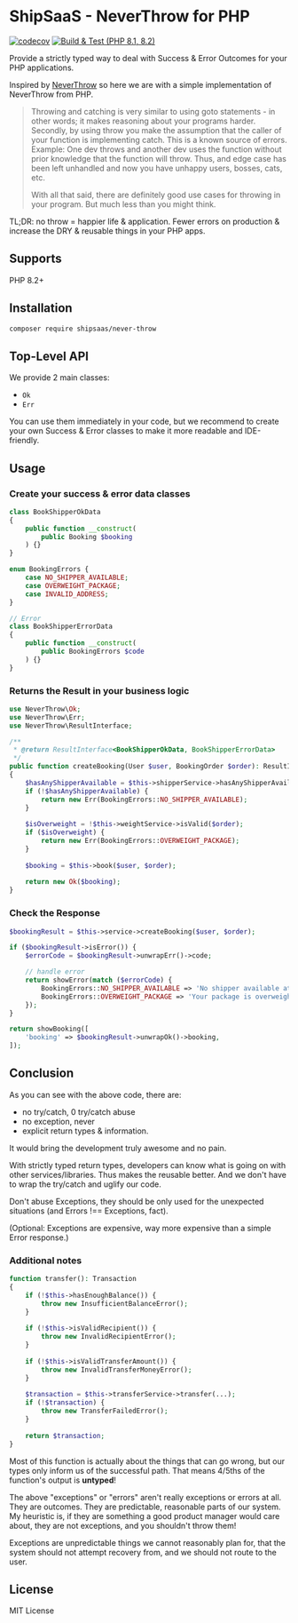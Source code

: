 # ShipSaaS - NeverThrow for PHP

[![codecov](https://codecov.io/gh/shipsaas/never-throw/branch/main/graph/badge.svg?token=P1E3WP84MG)](https://codecov.io/gh/shipsaas/never-throw)
[![Build & Test (PHP 8.1, 8.2)](https://github.com/shipsaas/never-throw/actions/workflows/build.yml/badge.svg)](https://github.com/shipsaas/never-throw/actions/workflows/build.yml)

Provide a strictly typed way to deal with Success & Error Outcomes for your PHP applications.

Inspired by [NeverThrow](https://github.com/supermacro/neverthrow) so here we are with a simple implementation of NeverThrow from PHP.

> Throwing and catching is very similar to using goto statements - in other words; it makes reasoning about your programs harder. Secondly, by using throw you make the assumption that the caller of your function is implementing catch. This is a known source of errors. Example: One dev throws and another dev uses the function without prior knowledge that the function will throw. Thus, and edge case has been left unhandled and now you have unhappy users, bosses, cats, etc.
>
> With all that said, there are definitely good use cases for throwing in your program. But much less than you might think.

TL;DR: no throw = happier life & application. Fewer errors on production & increase the DRY & reusable things in your PHP apps.

## Supports
PHP 8.2+

## Installation

```bash
composer require shipsaas/never-throw
```

## Top-Level API

We provide 2 main classes:
- `Ok`
- `Err`

You can use them immediately in your code, but we recommend to create your own Success & Error classes to make it more readable and IDE-friendly.

## Usage

### Create your success & error data classes

```php
class BookShipperOkData
{
    public function __construct(
        public Booking $booking
    ) {}
}

enum BookingErrors {
    case NO_SHIPPER_AVAILABLE;
    case OVERWEIGHT_PACKAGE;
    case INVALID_ADDRESS;
}

// Error
class BookShipperErrorData
{
    public function __construct(
        public BookingErrors $code
    ) {}
}
```

### Returns the Result in your business logic


```php
use NeverThrow\Ok;
use NeverThrow\Err;
use NeverThrow\ResultInterface;

/**
 * @return ResultInterface<BookShipperOkData, BookShipperErrorData>
 */
public function createBooking(User $user, BookingOrder $order): ResultInterface
{
    $hasAnyShipperAvailable = $this->shipperService->hasAnyShipperAvailable();
    if (!$hasAnyShipperAvailable) {
        return new Err(BookingErrors::NO_SHIPPER_AVAILABLE);
    }
    
    $isOverweight = !$this->weightService->isValid($order);
    if ($isOverweight) {
        return new Err(BookingErrors::OVERWEIGHT_PACKAGE);
    }
    
    $booking = $this->book($user, $order);
   
    return new Ok($booking);
}
```

### Check the Response

```php
$bookingResult = $this->service->createBooking($user, $order);

if ($bookingResult->isError()) {
    $errorCode = $bookingResult->unwrapErr()->code;

    // handle error
    return showError(match ($errorCode) {
        BookingErrors::NO_SHIPPER_AVAILABLE => 'No shipper available at the moment. Please wait',
        BookingErrors::OVERWEIGHT_PACKAGE => 'Your package is overweight',
    });
}

return showBooking([
    'booking' => $bookingResult->unwrapOk()->booking,
]);
```

## Conclusion

As you can see with the above code, there are:

- no try/catch, 0 try/catch abuse
- no exception, never
- explicit return types & information.

It would bring the development truly awesome and no pain. 

With strictly typed return types, developers can know what is going on with other services/libraries. 
Thus makes the reusable better.
And we don't have to wrap the try/catch and uglify our code.

Don't abuse Exceptions, they should be only used for the unexpected situations (and Errors !== Exceptions, fact).

(Optional: Exceptions are expensive, way more expensive than a simple Error response.)

### Additional notes

```php
function transfer(): Transaction
{
    if (!$this->hasEnoughBalance()) {
        throw new InsufficientBalanceError();
    }
    
    if (!$this->isValidRecipient()) {
        throw new InvalidRecipientError();
    }
    
    if (!$this->isValidTransferAmount()) {
        throw new InvalidTransferMoneyError();
    }
    
    $transaction = $this->transferService->transfer(...);
    if (!$transaction) {
        throw new TransferFailedError();
    }
    
    return $transaction;
}
```

Most of this function is actually about the things that can go wrong, but our types only inform us of the successful path. That means 4/5ths of the function's output is **untyped**!

The above "exceptions" or "errors" aren't really exceptions or errors at all. They are outcomes. They are predictable, reasonable parts of our system. My heuristic is, if they are something a good product manager would care about, they are not exceptions, and you shouldn't throw them!

Exceptions are unpredictable things we cannot reasonably plan for, that the system should not attempt recovery from, and we should not route to the user.

## License
MIT License
